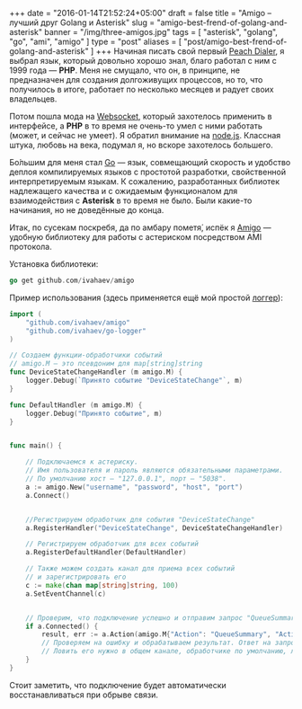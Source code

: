+++
date = "2016-01-14T21:52:24+05:00"
draft = false
title = "Amigo – лучший друг Golang и Asterisk"
slug = "amigo-best-frend-of-golang-and-asterisk"
banner = "/img/three-amigos.jpg"
tags = [ "asterisk", "golang", "go", "ami", "amigo" ]
type = "post"
aliases = [
	"post/amigo-best-frend-of-golang-and-asterisk"
]
+++
Начиная писать свой первый [Peach Dialer](http://peach-dialer.com), я выбрал язык, который довольно хорошо знал, благо работал с ним с 1999 года&nbsp;&mdash; **PHP**. Меня не смущало, что он, в принципе, не предназначен для создания долгоживущих процессов, но то, что получилось в итоге, работает по несколько месяцев и радует своих владельцев.

Потом пошла мода на [Websocket](https://ru.wikipedia.org/wiki/WebSocket), который захотелось применить в интерфейсе, а **PHP** в то время не очень-то умел с ними работать (может, и сейчас не умеет). Я обратил внимание на [node.js](https://nodejs.org). Классная штука, любовь на века, подумал я, но вскоре захотелось большего.

Бо&#769;льшим для меня стал [Go](https://golang.org)&nbsp;&mdash; язык, совмещающий скорость и удобство деплоя компилируемых языков с простотой разработки, свойственной интерпретируемым языкам. К сожалению, разработанных библиотек надлежащего качества и с ожидаемым функционалом для взаимодействия с **Asterisk** в то время не было. Были какие-то начинания, но не доведённые до конца.

Итак, по сусекам поскребя, да по амбару пометя&#769;, испёк я [Amigo](https://github.com/ivahaev/amigo)&nbsp;&mdash; удобную библиотеку для работы с астериском посредством AMI протокола.

<!--more-->

Установка библиотеки:

```go
go get github.com/ivahaev/amigo
```

Пример использования (здесь применяется ещё мой простой [логгер](https://github.com/ivahaev/go-logger)):

```go
import (
    "github.com/ivahaev/amigo"
    "github.com/ivahaev/go-logger"
)

// Создаем функции-обработчики событий
// amigo.M – это псевдоним для map[string]string
func DeviceStateChangeHandler (m amigo.M) {
    logger.Debug(`Принято событие "DeviceStateChange"`, m)
}

func DefaultHandler (m amigo.M) {
    logger.Debug("Принято событие", m)
}


func main() {

    // Подключаемся к астериску.
    // Имя пользователя и пароль являются обязательными параметрами.
    // По умолчанию хост – "127.0.0.1", порт – "5038".
    a := amigo.New("username", "password", "host", "port")
    a.Connect()


    //Регистрируем обработчик для события "DeviceStateChange"
    a.RegisterHandler("DeviceStateChange", DeviceStateChangeHandler)

    // Регистрируем обработчик для всех событий
    a.RegisterDefaultHandler(DefaultHandler)

    // Также можем создать канал для приема всех событий
    // и зарегистрировать его
    c := make(chan map[string]string, 100)
    a.SetEventChannel(c)


    // Проверим, что подключение успешно и отправим запрос "QueueSummary"
    if a.Connected() {
        result, err := a.Action(amigo.M{"Action": "QueueSummary", "ActionID": "Init"})
        // Проверяем на ошибку и обрабатываем результат. Ответ на запрос придёт в соответствующем событии.
        // Ловить его нужно в общем канале, обработчике по умолчанию, либо в специальном обработчике.
    }
}
```

Стоит заметить, что подключение будет автоматически восстанавливаться при обрыве связи.
